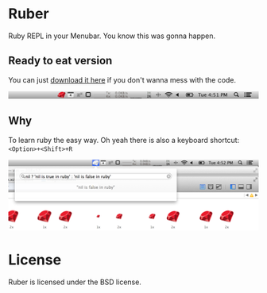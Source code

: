# Ruber

Ruby REPL in your Menubar. You know this was gonna happen.

## Ready to eat version

You can just [download it here](https://github.com/soheil/Ruber/raw/master/Ruber.dmg) if you don't wanna mess with the code.

![That nice red ruby](plain.png)

## Why

To learn ruby the easy way. Oh yeah there is also a keyboard shortcut: ```<Option>+<Shift>+R```

![Learn ruby the easy way](not-plain.png)

# License

Ruber is licensed under the BSD license.
